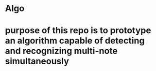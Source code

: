 # Algo
# purpose of this repo is to prototype an algorithm capable of detecting and recognizing multi-note simultaneously
#